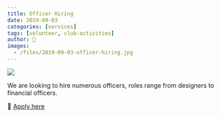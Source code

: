 ```yaml
---
title: Officer Hiring
date: 2019-09-03
categories: [services]
tags: [volunteer, club-activities]
author: 🦁
images:
  - /files/2019-09-03-officer-hiring.jpg
---
```


![](/files/2019-09-03-officer-hiring.jpg)

We are looking to hire numerous officers, roles range from designers to financial officers.

💼 [Apply here](/volunteer)

